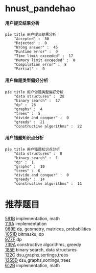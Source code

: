 # hnust_pandehao

<!-- tabs:start -->



#### **用户提交结果分析**

```mermaid
pie title 用户提交结果分析
    "Accepted" :  30
    "Rejected" :  0
    "Wrong answer" :  45
    "Runtime error" :  0
    "Time limit exceeded" :  17
    "Memory limit exceeded" :  0
    "Compilation error" :  8
    "Partial" :  0
```

#### **用户做题类型偏好分析**

```mermaid
pie title 用户做题类型偏好分析
    "data structures" :  28
    "binary search" :  17
    "dp" :  26
    "graphs" :  4
    "trees" :  5
    "divide and conquer" :  0
    "greedy" :  21
    "constructive algorithms" :  22
```
#### **用户错题知识点分析**

```mermaid
pie title 用户错题知识点分析
    "data structures" :  8
    "binary search" :  1
    "dp" :  1
    "graphs" :  10
    "trees" :  0
    "divide and conquer" :  0
    "greedy" :  14
    "constructive algorithms" :  11
```



<!-- tabs:end -->
# 推荐题目
[581B](https://codeforces.com/contest/581/problem/B)		implementation,
                        math		  
[119A](https://codeforces.com/contest/119/problem/A)		implementation		  
[989E](https://codeforces.com/contest/989/problem/E)		dp,
                        geometry,
                        matrices,
                        probabilities		  
[1051D](https://codeforces.com/contest/1051/problem/D)		bitmasks,
                        dp		  
[977F](https://codeforces.com/contest/977/problem/F)		dp		  
[739A](https://codeforces.com/contest/739/problem/A)		constructive algorithms,
                        greedy		  
[185E](https://codeforces.com/contest/185/problem/E)		binary search,
                        data structures		  
[122C](https://codeforces.com/contest/122/problem/C)		dsu,graphs,sortings,trees		  
[1255D](https://codeforces.com/contest/1255/problem/D)		dsu,graphs,sortings,trees		  
[612B](https://codeforces.com/contest/612/problem/B)		implementation,
                        math		  
